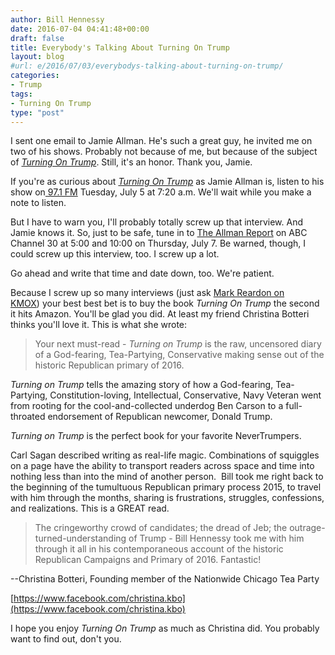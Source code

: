 ```yaml
---
author: Bill Hennessy
date: 2016-07-04 04:41:48+00:00
draft: false
title: Everybody's Talking About Turning On Trump
layout: blog
#url: e/2016/07/03/everybodys-talking-about-turning-on-trump/
categories:
- Trump
tags:
- Turning On Trump
type: "post"
---
```


I sent one email to Jamie Allman. He's such a great guy, he invited me on two of his shows. Probably not because of me, but because of the subject of _[Turning On Trump](https://hennessysview.com/turning-on-trump/)_. Still, it's an honor. Thank you, Jamie.

If you're as curious about _[Turning On Trump](https://hennessysview.com/turning-on-trump/)_ as Jamie Allman is, listen to his show on[ 97.1 FM](https://www.971talk.com) Tuesday, July 5 at 7:20 a.m. We'll wait while you make a note to listen.

But I have to warn you, I'll probably totally screw up that interview. And Jamie knows it. So, just to be safe, tune in to [The Allman Report](https://abcstlouis.com/the-allman-report) on ABC Channel 30 at 5:00 and 10:00 on Thursday, July 7. Be warned, though, I could screw up this interview, too. I screw up a lot.

Go ahead and write that time and date down, too. We're patient.

Because I screw up so many interviews (just ask [Mark Reardon on KMOX](https://stlouis.cbslocal.com/audio/mark-reardon-show/)) your best best bet is to buy the book _Turning On Trump_ the second it hits Amazon. You'll be glad you did. At least my friend Christina Botteri thinks you'll love it. This is what she wrote:



> Your next must-read - _Turning on Trump_ is the raw, uncensored diary of a God-fearing, Tea-Partying, Conservative making sense out of the historic Republican primary of 2016.

_Turning on Trump_ tells the amazing story of how a God-fearing, Tea-Partying, Constitution-loving, Intellectual, Conservative, Navy Veteran went from rooting for the cool-and-collected underdog Ben Carson to a full-throated endorsement of Republican newcomer, Donald Trump.

_Turning on Trump_ is the perfect book for your favorite NeverTrumpers.

> 
> 

Carl Sagan described writing as real-life magic. Combinations of squiggles on a page have the ability to transport readers across space and time into nothing less than into the mind of another person.  Bill took me right back to the beginning of the tumultuous Republican primary process 2015, to travel with him through the months, sharing is frustrations, struggles, confessions, and realizations. This is a GREAT read.


> 
> 

> 
> The cringeworthy crowd of candidates; the dread of Jeb; the outrage-turned-understanding of Trump - Bill Hennessy took me with him through it all in his contemporaneous account of the historic Republican Campaigns and Primary of 2016. Fantastic!
> 
> 







--Christina Botteri, Founding member of the Nationwide Chicago Tea Party


[https://www.facebook.com/christina.kbo](https://www.facebook.com/christina.kbo)






I hope you enjoy _Turning On Trump_ as much as Christina did. You probably want to find out, don't you.




